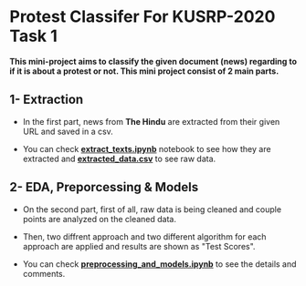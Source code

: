 # Protest Classifer For KUSRP-2020 Task 1

**This mini-project aims to classify the given document (news) regarding to if it is about a protest or not. This mini project consist of 2 main parts.**

## 1- Extraction

- In the first part, news from **The Hindu** are extracted from their given
URL and saved in a csv.

- You can check [**extract_texts.ipynb**](https://github.com/fatihbeyhan/Protest_Classifier/blob/master/extract_texts.ipynb) notebook to see how they are extracted
and [**extracted_data.csv**](https://github.com/fatihbeyhan/Protest_Classifier/blob/master/extracted_data.csv) to see raw data.

## 2- EDA, Preporcessing & Models

- On the second part, first of all, raw data is being cleaned and couple points are
analyzed on the cleaned data.

- Then, two diffrent approach and two different algorithm for each
approach are applied and results are shown as "Test Scores".

- You can check [**preprocessing_and_models.ipynb**](https://github.com/fatihbeyhan/Protest_Classifier/blob/master/preprocessing_and_models.ipynb) to see the details and comments.
